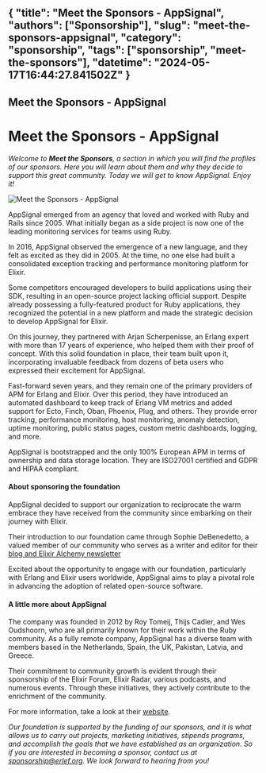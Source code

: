 {
  "title": "Meet the Sponsors - AppSignal",
  "authors": ["Sponsorship"],
  "slug": "meet-the-sponsors-appsignal",
  "category": "sponsorship",
  "tags": ["sponsorship", "meet-the-sponsors"],
  "datetime": "2024-05-17T16:44:27.841502Z"
}
---
Meet the Sponsors - AppSignal
---

# Meet the Sponsors - AppSignal

*Welcome to **Meet the Sponsors**, a section in which you will find the profiles of our sponsors. Here you will learn about them and why they decide to support this great community. Today we will get to know AppSignal. Enjoy it!*

<img src="/images/meet-the-sponsors/AppSignal.png" class="img-fluid" alt="Meet the Sponsors - AppSignal"/>

AppSignal emerged from an agency that loved and worked with Ruby and Rails since 2005. What initially began as a side project is now one of the leading monitoring services for teams using Ruby. 

In 2016, AppSignal observed the emergence of a new language, and they felt as excited as they did in 2005. At the time, no one else had built a consolidated exception tracking and performance monitoring platform for Elixir. 

Some competitors encouraged developers to build applications using their SDK, resulting in an open-source project lacking official support. Despite already possessing a fully-featured product for Ruby applications, they recognized the potential in a new platform and made the strategic decision to develop AppSignal for Elixir.

On this journey, they partnered with Arjan Scherpenisse, an Erlang expert with more than 17 years of experience, who helped them with their proof of concept. With this solid foundation in place, their team built upon it, incorporating invaluable feedback from dozens of beta users who expressed their excitement for AppSignal.

Fast-forward seven years, and they remain one of the primary providers of APM for Erlang and Elixir. Over this period, they have introduced an automated dashboard to keep track of Erlang VM metrics and added support for Ecto, Finch, Oban, Phoenix, Plug, and others. They provide error tracking, performance monitoring, host monitoring, anomaly detection, uptime monitoring, public status pages, custom metric dashboards, logging, and more.

AppSignal is bootstrapped and the only 100% European APM in terms of ownership and data storage location. They are ISO27001 certified and GDPR and HIPAA compliant.

#### About sponsoring the foundation

AppSignal decided to support our organization to reciprocate the warm embrace they have received from the community since embarking on their journey with Elixir.

Their introduction to our foundation came through Sophie DeBenedetto, a valued member of our community who serves as a writer and editor for their [blog and Elixir Alchemy newsletter](https://blog.appsignal.com/category/elixir.html)

Excited about the opportunity to engage with our foundation, particularly with Erlang and Elixir users worldwide, AppSignal aims to play a pivotal role in advancing the adoption of related open-source software. 

#### A little more about AppSignal

The company was founded in 2012 by Roy Tomeij, Thijs Cadier, and Wes Oudshoorn, who are all primarily known for their work within the Ruby community. As a fully remote company, AppSignal has a diverse team with members based in the Netherlands, Spain, the UK, Pakistan, Latvia, and Greece.

Their commitment to community growth is evident through their sponsorship of the Elixir Forum, Elixir Radar, various podcasts, and numerous events. Through these initiatives, they actively contribute to the enrichment of the community.

For more information, take a look at their [website](https://www.appsignal.com).

<i>Our foundation is supported by the funding of our sponsors, and it is what allows us to carry out projects, marketing initiatives, stipends programs, and accomplish the goals that we have established as an organization. So if you are interested in becoming a sponsor, contact us at <a href="mailto:sponsorship@erlef.org">sponsorship@erlef.org</a>. We look forward to hearing from you!
</i>

<br/>
<br/>

